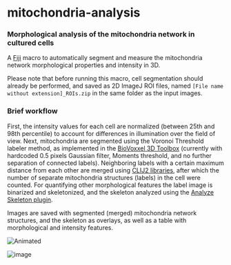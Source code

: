 # mitochondria-analysis
### Morphological analysis of the mitochondria network in cultured cells

A [Fiji]((https://imagej.net/software/fiji/)) macro to automatically segment and measure the mitochondria network morphological properties and intensity in 3D.

Please note that before running this macro, cell segmentation should already be performed, and saved as 2D ImageJ ROI files, named `[File name without extension]_ROIs.zip` in the same folder as the input images.

### Brief workflow
First, the intensity values for each cell are normalized (between 25th and 98th percentile) to account for differences in illumination over the field of view.
Next, mitochondria are segmented using the Voronoi Threshold labeler method, as implemented in the [BioVoxxel 3D Toolbox](https://biovoxxel.github.io/bv3dbox/) (currently with hardcoded 0.5 pixels Gaussian filter, Moments threshold, and no further separation of connected labels). Neighboring labels with a certain maximum distance from each other are merged using [CLIJ2 libraries](https://clij.github.io/clij2/), after which the number of separate mitochondria structures (labels) in the cell were counted.
For quantifying other morphological features the label image is binarized and skeletonized, and the skeleton analyzed using the [Analyze Skeleton plugin](https://imagej.net/plugins/analyze-skeleton/).

Images are saved with segmented (merged) mitochondria network structures, and the skeleton as overlays, as well as a table with morphological and intensity features.

![Animated](https://github.com/user-attachments/assets/844b7a37-2ab9-4675-93e0-762f5bed5ea7)

![image](https://github.com/user-attachments/assets/4f42e89b-0f56-4790-a694-e99d1340ff14)
